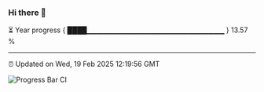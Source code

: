 ### Hi there 👋

⏳ Year progress { ████▁▁▁▁▁▁▁▁▁▁▁▁▁▁▁▁▁▁▁▁▁▁▁▁▁▁ } 13.57 %

---

⏰ Updated on Wed, 19 Feb 2025 12:19:56 GMT

![Progress Bar CI](https://github.com/code-lakshay/GitHub-Actions-Demo/workflows/Progress%20Bar%20CI/badge.svg)
